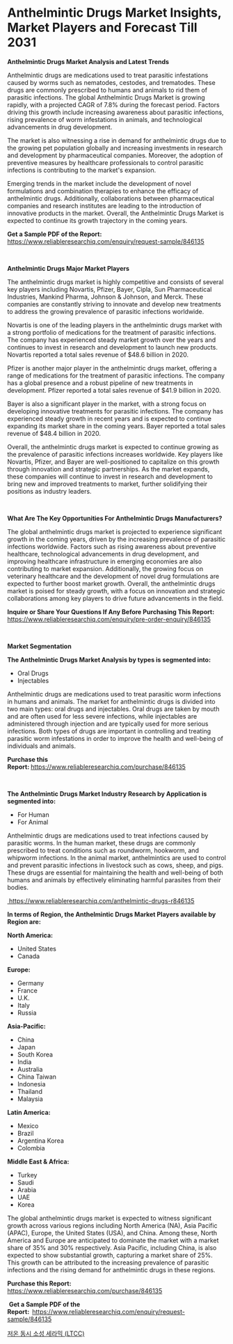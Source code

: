 <p><h1>Anthelmintic Drugs Market Insights, Market Players and Forecast Till 2031</h1></p><p><strong>Anthelmintic Drugs Market Analysis and Latest Trends</strong></p>
<p><p>Anthelmintic drugs are medications used to treat parasitic infestations caused by worms such as nematodes, cestodes, and trematodes. These drugs are commonly prescribed to humans and animals to rid them of parasitic infections. The global Anthelmintic Drugs Market is growing rapidly, with a projected CAGR of 7.8% during the forecast period. Factors driving this growth include increasing awareness about parasitic infections, rising prevalence of worm infestations in animals, and technological advancements in drug development.</p><p>The market is also witnessing a rise in demand for anthelmintic drugs due to the growing pet population globally and increasing investments in research and development by pharmaceutical companies. Moreover, the adoption of preventive measures by healthcare professionals to control parasitic infections is contributing to the market's expansion.</p><p>Emerging trends in the market include the development of novel formulations and combination therapies to enhance the efficacy of anthelmintic drugs. Additionally, collaborations between pharmaceutical companies and research institutes are leading to the introduction of innovative products in the market. Overall, the Anthelmintic Drugs Market is expected to continue its growth trajectory in the coming years.</p></p>
<p><strong>Get a Sample PDF of the Report:&nbsp;</strong> <a href="https://www.reliableresearchiq.com/enquiry/request-sample/846135">https://www.reliableresearchiq.com/enquiry/request-sample/846135</a></p>
<p>&nbsp;</p>
<p><strong>Anthelmintic Drugs Major Market Players</strong></p>
<p><p>The anthelmintic drugs market is highly competitive and consists of several key players including Novartis, Pfizer, Bayer, Cipla, Sun Pharmaceutical Industries, Mankind Pharma, Johnson & Johnson, and Merck. These companies are constantly striving to innovate and develop new treatments to address the growing prevalence of parasitic infections worldwide.</p><p>Novartis is one of the leading players in the anthelmintic drugs market with a strong portfolio of medications for the treatment of parasitic infections. The company has experienced steady market growth over the years and continues to invest in research and development to launch new products. Novartis reported a total sales revenue of $48.6 billion in 2020.</p><p>Pfizer is another major player in the anthelmintic drugs market, offering a range of medications for the treatment of parasitic infections. The company has a global presence and a robust pipeline of new treatments in development. Pfizer reported a total sales revenue of $41.9 billion in 2020.</p><p>Bayer is also a significant player in the market, with a strong focus on developing innovative treatments for parasitic infections. The company has experienced steady growth in recent years and is expected to continue expanding its market share in the coming years. Bayer reported a total sales revenue of $48.4 billion in 2020.</p><p>Overall, the anthelmintic drugs market is expected to continue growing as the prevalence of parasitic infections increases worldwide. Key players like Novartis, Pfizer, and Bayer are well-positioned to capitalize on this growth through innovation and strategic partnerships. As the market expands, these companies will continue to invest in research and development to bring new and improved treatments to market, further solidifying their positions as industry leaders.</p></p>
<p>&nbsp;</p>
<p><strong>What Are The Key Opportunities For Anthelmintic Drugs Manufacturers?</strong></p>
<p><p>The global anthelmintic drugs market is projected to experience significant growth in the coming years, driven by the increasing prevalence of parasitic infections worldwide. Factors such as rising awareness about preventive healthcare, technological advancements in drug development, and improving healthcare infrastructure in emerging economies are also contributing to market expansion. Additionally, the growing focus on veterinary healthcare and the development of novel drug formulations are expected to further boost market growth. Overall, the anthelmintic drugs market is poised for steady growth, with a focus on innovation and strategic collaborations among key players to drive future advancements in the field.</p></p>
<p><strong>Inquire or Share Your Questions If Any Before Purchasing This Report:</strong> <a href="https://www.reliableresearchiq.com/enquiry/pre-order-enquiry/846135">https://www.reliableresearchiq.com/enquiry/pre-order-enquiry/846135</a></p>
<p>&nbsp;</p>
<p><strong>Market Segmentation</strong></p>
<p><strong>The Anthelmintic Drugs Market Analysis by types is segmented into:</strong></p>
<p><ul><li>Oral Drugs</li><li>Injectables</li></ul></p>
<p><p>Anthelmintic drugs are medications used to treat parasitic worm infections in humans and animals. The market for anthelmintic drugs is divided into two main types: oral drugs and injectables. Oral drugs are taken by mouth and are often used for less severe infections, while injectables are administered through injection and are typically used for more serious infections. Both types of drugs are important in controlling and treating parasitic worm infestations in order to improve the health and well-being of individuals and animals.</p></p>
<p><strong>Purchase this Report:&nbsp;</strong><a href="https://www.reliableresearchiq.com/purchase/846135">https://www.reliableresearchiq.com/purchase/846135</a></p>
<p>&nbsp;</p>
<p><strong>The Anthelmintic Drugs Market Industry Research by Application is segmented into:</strong></p>
<p><ul><li>For Human</li><li>For Animal</li></ul></p>
<p><p>Anthelmintic drugs are medications used to treat infections caused by parasitic worms. In the human market, these drugs are commonly prescribed to treat conditions such as roundworm, hookworm, and whipworm infections. In the animal market, anthelmintics are used to control and prevent parasitic infections in livestock such as cows, sheep, and pigs. These drugs are essential for maintaining the health and well-being of both humans and animals by effectively eliminating harmful parasites from their bodies.</p></p>
<p><a href="https://www.reliableresearchiq.com/anthelmintic-drugs-r846135">&nbsp;https://www.reliableresearchiq.com/anthelmintic-drugs-r846135</a></p>
<p><strong>In terms of Region, the Anthelmintic Drugs Market Players available by Region are:</strong></p>
<p>
    <p> <strong> North America: </strong>
        <ul>
            <li>United States</li>
            <li>Canada</li>
        </ul>
        </p> 
    <p> <strong> Europe: </strong>
        <ul>
            <li>Germany</li>
            <li>France</li>
            <li>U.K.</li>
            <li>Italy</li>
            <li>Russia</li>
        </ul>
        </p> 
    <p> <strong> Asia-Pacific: </strong>
        <ul>
            <li>China</li>
            <li>Japan</li>
            <li>South Korea</li>
            <li>India</li>
            <li>Australia</li>
            <li>China Taiwan</li>
            <li>Indonesia</li>
            <li>Thailand</li>
            <li>Malaysia</li>
        </ul>
        </p> 
    <p> <strong> Latin America: </strong>
        <ul>
            <li>Mexico</li>
            <li>Brazil</li>
            <li>Argentina Korea</li>
            <li>Colombia</li>
        </ul>
        </p> 
    <p> <strong> Middle East & Africa: </strong>
        <ul>
            <li>Turkey</li>
            <li>Saudi</li>
            <li>Arabia</li>
            <li>UAE</li>
            <li>Korea</li>
        </ul>
    </p>
    </p>
<p><p>The global anthelmintic drugs market is expected to witness significant growth across various regions including North America (NA), Asia Pacific (APAC), Europe, the United States (USA), and China. Among these, North America and Europe are anticipated to dominate the market with a market share of 35% and 30% respectively. Asia Pacific, including China, is also expected to show substantial growth, capturing a market share of 25%. This growth can be attributed to the increasing prevalence of parasitic infections and the rising demand for anthelmintic drugs in these regions.</p></p>
<p><strong>Purchase this Report: </strong><a href="https://www.reliableresearchiq.com/purchase/846135">https://www.reliableresearchiq.com/purchase/846135</a></p>
<p>&nbsp;<strong>Get a Sample PDF of the Report:&nbsp;&nbsp;</strong><a href="https://www.reliableresearchiq.com/enquiry/request-sample/846135">https://www.reliableresearchiq.com/enquiry/request-sample/846135</a></p>
<p><strong></strong></p>
<p><p><a href="https://github.com/laholand/Market-Research-Report-List-5/blob/main/426746984956.md">저온 동시 소성 세라믹 (LTCC)</a></p></p>